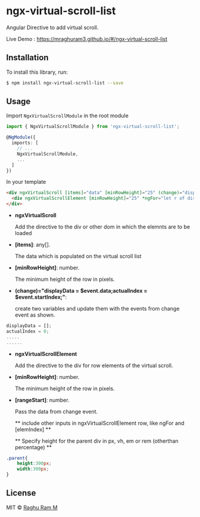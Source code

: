 # ngx-virtual-scroll-list

Angular Directive to add virtual scroll.

Live Demo : https://mraghuram3.github.io/#/ngx-virtual-scroll-list

## Installation

To install this library, run:

```bash
$ npm install ngx-virtual-scroll-list --save
```

## Usage

Import `NgxVirtualScrollModule` in the root module

```ts
import { NgxVirtualScrollModule } from 'ngx-virtual-scroll-list';

@NgModule({
  imports: [
    // ...
    NgxVirtualScrollModule,
    ...
  ]
})
```

In your template

```html
<div ngxVirtualScroll [items]="data" [minRowHeight]="25" (change)="displayData = $event.data;actualIndex = $event.startIndex;" class="parent">
  <div ngxVirtualScrollElement [minRowHeight]="25" *ngFor="let r of displayData;let i = index;" [rangeStart]="actualIndex" [elemIndex]="i">{{r}}</div>
</div>
```
- **ngxVirtualScroll**

  Add the directive to the div or other dom in which the elemnts are to be loaded 

- **[items]**: any[].

  The data which is populated on the virtual scroll list

- **[minRowHeight]**: number.

  The minimum height of the row in pixels.

- **(change)="displayData = $event.data;actualIndex = $event.startIndex;"**:

  create two variables and update them with the events from change event as shown.

```ts
displayData = [];
actualIndex = 0;
.....
......
```

- **ngxVirtualScrollElement**

  Add the directive to the div for row elements of the virtual scroll.

- **[minRowHeight]**: number.

  The minimum height of the row in pixels.

- **[rangeStart]**: number.

  Pass the data from change event.

  ** include other inputs in ngxVirtualScrollElement row, like ngFor and [elemIndex] **


  ** Specify height for the parent div in px, vh, em or rem (otherthan percentage) **

```css
.parent{
    height:300px;
    width:300px;
}

````

## License

MIT © [Raghu Ram M](mailto:mraghuram3@gmail.com)
